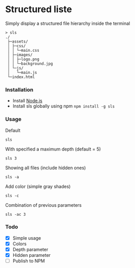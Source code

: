 # Structured liste

Simply display a structured file hierarchy inside the terminal

```
> sls
./
 ├─assets/
 │ ├─css/
 │ │ └─main.css
 │ ├─images/
 │ │ ├─logo.png
 │ │ └─background.jpg
 │ └─js/
 │   └─main.js
 └─index.html
```

### Installation

- Install [Node.js](https://nodejs.org/en/)
- Install sls globally using npm `npm install -g sls`

### Usage

Default 

```
sls
```

With specified a maximum depth (default = 5)

```
sls 3
```

Showing all files (include hidden ones)

```
sls -a
```

Add color (simple gray shades)

```
sls -c
```

Combination of previous parameters

```
sls -ac 3
```

### Todo

- [x] Simple usage
- [x] Colors
- [x] Depth parameter
- [x] Hidden parameter
- [ ] Publish to NPM
